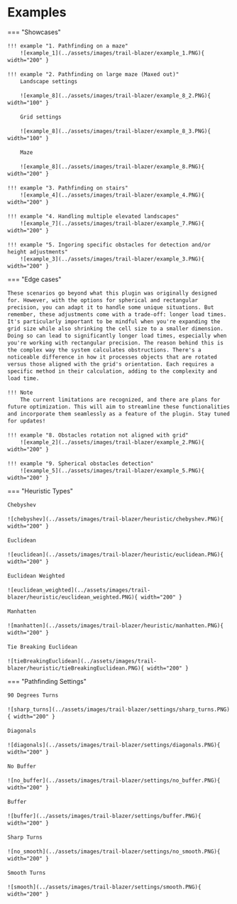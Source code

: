 # Examples

=== "Showcases"

    !!! example "1. Pathfinding on a maze"
        ![example_1](../assets/images/trail-blazer/example_1.PNG){ width="200" }

    !!! example "2. Pathfinding on large maze (Maxed out)"
        Landscape settings

        ![example_8](../assets/images/trail-blazer/example_8_2.PNG){ width="100" }

        Grid settings

        ![example_8](../assets/images/trail-blazer/example_8_3.PNG){ width="100" }

        Maze

        ![example_8](../assets/images/trail-blazer/example_8.PNG){ width="200" }

    !!! example "3. Pathfinding on stairs"
        ![example_4](../assets/images/trail-blazer/example_4.PNG){ width="200" }

    !!! example "4. Handling multiple elevated landscapes"
        ![example_7](../assets/images/trail-blazer/example_7.PNG){ width="200" }

    !!! example "5. Ingoring specific obstacles for detection and/or height adjustments"
        ![example_3](../assets/images/trail-blazer/example_3.PNG){ width="200" }

=== "Edge cases"

    These scenarios go beyond what this plugin was originally designed for. However, with the options for spherical and rectangular precision, you can adapt it to handle some unique situations. But remember, these adjustments come with a trade-off: longer load times. It's particularly important to be mindful when you're expanding the grid size while also shrinking the cell size to a smaller dimension. Doing so can lead to significantly longer load times, especially when you're working with rectangular precision. The reason behind this is the complex way the system calculates obstructions. There's a noticeable difference in how it processes objects that are rotated versus those aligned with the grid's orientation. Each requires a specific method in their calculation, adding to the complexity and load time.

    !!! Note
        The current limitations are recognized, and there are plans for future optimization. This will aim to streamline these functionalities and incorporate them seamlessly as a feature of the plugin. Stay tuned for updates!

    !!! example "8. Obstacles rotation not aligned with grid"
        ![example_2](../assets/images/trail-blazer/example_2.PNG){ width="200" }

    !!! example "9. Spherical obstacles detection"
        ![example_5](../assets/images/trail-blazer/example_5.PNG){ width="200" }

=== "Heuristic Types"

    Chebyshev

    ![chebyshev](../assets/images/trail-blazer/heuristic/chebyshev.PNG){ width="200" }

    Euclidean

    ![euclidean](../assets/images/trail-blazer/heuristic/euclidean.PNG){ width="200" }

    Euclidean Weighted

    ![euclidean_weighted](../assets/images/trail-blazer/heuristic/euclidean_weighted.PNG){ width="200" }

    Manhatten

    ![manhatten](../assets/images/trail-blazer/heuristic/manhatten.PNG){ width="200" }

    Tie Breaking Euclidean

    ![tieBreakingEuclidean](../assets/images/trail-blazer/heuristic/tieBreakingEuclidean.PNG){ width="200" }

=== "Pathfinding Settings"

    90 Degrees Turns

    ![sharp_turns](../assets/images/trail-blazer/settings/sharp_turns.PNG){ width="200" }

    Diagonals

    ![diagonals](../assets/images/trail-blazer/settings/diagonals.PNG){ width="200" }

    No Buffer

    ![no_buffer](../assets/images/trail-blazer/settings/no_buffer.PNG){ width="200" }

    Buffer

    ![buffer](../assets/images/trail-blazer/settings/buffer.PNG){ width="200" }

    Sharp Turns

    ![no_smooth](../assets/images/trail-blazer/settings/no_smooth.PNG){ width="200" }

    Smooth Turns

    ![smooth](../assets/images/trail-blazer/settings/smooth.PNG){ width="200" }